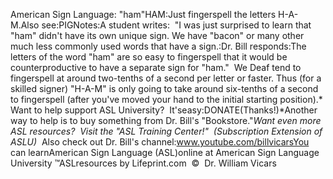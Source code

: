 American Sign Language: "ham"HAM:Just fingerspell the letters H-A-M.Also see:PIGNotes:A student writes:  "I was just surprised to learn that "ham" didn't 
have its own unique sign. We have "bacon" or many other much less commonly used 
words that have a sign.:Dr. Bill responds:The letters of the word "ham" are so easy to fingerspell that it would be 
counterproductive to have a separate sign for "ham."  We Deaf tend to 
fingerspell at around two-tenths of a second per letter or faster. Thus (for a 
skilled signer) "H-A-M" is only going to take around six-tenths of a second to 
fingerspell (after you've moved your hand to the initial starting position).* 
Want to help support ASL University?  It'seasy:DONATE(Thanks!)*Another way to help is to buy something from Dr. Bill's "Bookstore."*Want even more ASL resources?  Visit the "ASL Training Center!"  (Subscription 
Extension of ASLU)*  Also check out Dr. Bill's channel:www.youtube.com/billvicarsYou can learnAmerican Sign Language (ASL)online at American Sign Language University ™ASLresources by Lifeprint.com  ©  Dr. William Vicars